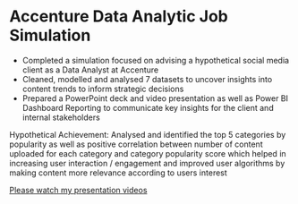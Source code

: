 # Accenture Data Analytic Job Simulation

* Completed a simulation focused on advising a hypothetical social media client as a Data Analyst at Accenture
* Cleaned, modelled and analysed 7 datasets to uncover insights into content trends to inform strategic decisions
* Prepared a PowerPoint deck and video presentation as well as Power BI Dashboard Reporting to communicate key insights for the client and internal stakeholders

Hypothetical Achievement: Analysed and identified the top 5 categories by popularity as well as positive correlation between number of content uploaded for each category and category popularity score which  helped in increasing user interaction / engagement and improved user algorithms by making content more relevance according to users interest

[Please watch my presentation videos](https://www.youtube.com/watch?v=sLE0P1Q0ATo)
